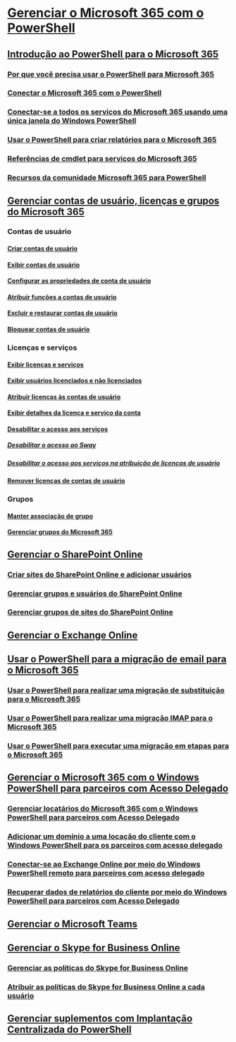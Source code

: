
# [Gerenciar o Microsoft 365 com o PowerShell](manage-office-365-with-office-365-powershell.md)
## [Introdução ao PowerShell para o Microsoft 365](getting-started-with-office-365-powershell.md)
### [Por que você precisa usar o PowerShell para Microsoft 365](why-you-need-to-use-office-365-powershell.md)
### [Conectar o Microsoft 365 com o PowerShell](connect-to-office-365-powershell.md)
### [Conectar-se a todos os serviços do Microsoft 365 usando uma única janela do Windows PowerShell](connect-to-all-office-365-services-in-a-single-windows-powershell-window.md)
### [Usar o PowerShell para criar relatórios para o Microsoft 365](use-windows-powershell-to-create-reports-in-office-365.md)
### [Referências de cmdlet para serviços do Microsoft 365](cmdlet-references-for-office-365-services.md)
### [Recursos da comunidade Microsoft 365 para PowerShell](office-365-powershell-community-resources.md)

## [Gerenciar contas de usuário, licenças e grupos do Microsoft 365](manage-user-accounts-and-licenses-with-office-365-powershell.md)

### Contas de usuário
#### [Criar contas de usuário](create-user-accounts-with-office-365-powershell.md)
#### [Exibir contas de usuário](view-user-accounts-with-office-365-powershell.md)
#### [Configurar as propriedades de conta de usuário](configure-user-account-properties-with-office-365-powershell.md)
#### [Atribuir funções a contas de usuário](assign-roles-to-user-accounts-with-office-365-powershell.md)
#### [Excluir e restaurar contas de usuário](delete-and-restore-user-accounts-with-office-365-powershell.md)
#### [Bloquear contas de usuário](block-user-accounts-with-office-365-powershell.md)

### Licenças e serviços
#### [Exibir licenças e serviços](view-licenses-and-services-with-office-365-powershell.md)
#### [Exibir usuários licenciados e não licenciados](view-licensed-and-unlicensed-users-with-office-365-powershell.md)
#### [Atribuir licenças às contas de usuário](assign-licenses-to-user-accounts-with-office-365-powershell.md)
#### [Exibir detalhes da licença e serviço da conta](view-account-license-and-service-details-with-office-365-powershell.md)
#### [Desabilitar o acesso aos serviços](disable-access-to-services-with-office-365-powershell.md)
##### [Desabilitar o acesso ao Sway](disable-access-to-sway-with-office-365-powershell.md)
##### [Desabilitar o acesso aos serviços na atribuição de licenças de usuário](disable-access-to-services-while-assigning-user-licenses.md)
#### [Remover licenças de contas de usuário](remove-licenses-from-user-accounts-with-office-365-powershell.md)

### Grupos
#### [Manter associação de grupo](maintain-group-membership-with-office-365-powershell.md)
#### [Gerenciar grupos do Microsoft 365](manage-office-365-groups-with-powershell.md)

## [Gerenciar o SharePoint Online](manage-sharepoint-online-with-office-365-powershell.md)
### [Criar sites do SharePoint Online e adicionar usuários](create-sharepoint-sites-and-add-users-with-powershell.md)
### [Gerenciar grupos e usuários do SharePoint Online](manage-sharepoint-users-and-groups-with-powershell.md)
### [Gerenciar grupos de sites do SharePoint Online](manage-sharepoint-site-groups-with-powershell.md)
## [Gerenciar o Exchange Online](https://docs.microsoft.com/powershell/exchange/connect-to-exchange-online-powershell)
## [Usar o PowerShell para a migração de email para o Microsoft 365](use-powershell-for-email-migration-to-office-365.md)
### [Usar o PowerShell para realizar uma migração de substituição para o Microsoft 365](use-powershell-to-perform-a-cutover-migration-to-office-365.md)
### [Usar o PowerShell para realizar uma migração IMAP para o Microsoft 365](use-powershell-to-perform-an-imap-migration-to-office-365.md)
### [Usar o PowerShell para executar uma migração em etapas para o Microsoft 365](use-powershell-to-perform-a-staged-migration-to-office-365.md)
## [Gerenciar o Microsoft 365 com o Windows PowerShell para parceiros com Acesso Delegado](manage-office-365-with-windows-powershell-for-delegated-access-permissions-dap-p.md)
### [Gerenciar locatários do Microsoft 365 com o Windows PowerShell para parceiros com Acesso Delegado](manage-office-365-tenants-with-windows-powershell-for-delegated-access-permissio.md)
### [Adicionar um domínio a uma locação do cliente com o Windows PowerShell para os parceiros com acesso delegado](add-a-domain-to-a-client-tenancy-with-windows-powershell-for-delegated-access-pe.md)
### [Conectar-se ao Exchange Online por meio do Windows PowerShell remoto para parceiros com acesso delegado](connect-to-exchange-online-tenants-with-remote-windows-powershell-for-delegated.md)
### [Recuperar dados de relatórios do cliente por meio do Windows PowerShell para parceiros com Acesso Delegado](retrieve-customer-tenant-reporting-data-with-windows-powershell-for-delegated-ac.md)
## [Gerenciar o Microsoft Teams](https://docs.microsoft.com/microsoftteams/teams-powershell-install)
## [Gerenciar o Skype for Business Online](manage-skype-for-business-online-with-office-365-powershell.md)
### [Gerenciar as políticas do Skype for Business Online](manage-skype-for-business-online-policies-with-office-365-powershell.md)
### [Atribuir as políticas do Skype for Business Online a cada usuário](assign-per-user-skype-for-business-online-policies-with-office-365-powershell.md)
## [Gerenciar suplementos com Implantação Centralizada do PowerShell](use-the-centralized-deployment-powershell-cmdlets-to-manage-add-ins.md)